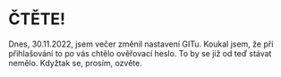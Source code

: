 # ČTĚTE!
Dnes, 30.11.2022, jsem večer změnil nastavení GITu. Koukal jsem, že při přihlašování to po vás chtělo ověřovací heslo. To by se již od teď stávat nemělo. Kdyžtak se, prosím, ozvěte.  
